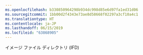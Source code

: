 ```yaml
---
ms.openlocfilehash: b330850964298b934dc998d85e6d97fa1ed31d06
ms.sourcegitcommit: 1bb00d2f4343e73ae8d58668f02297a3cf10a4c1
ms.translationtype: HT
ms.contentlocale: ja-JP
ms.lasthandoff: 06/15/2019
ms.locfileid: "63868905"
---
```

イメージ ファイル ディレクトリ (IFD)